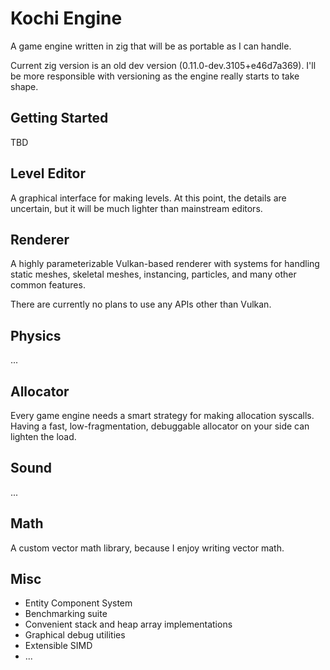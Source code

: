 # Kochi Engine
A game engine written in zig that will be as portable as I can handle.

Current zig version is an old dev version (0.11.0-dev.3105+e46d7a369). I'll be more responsible with versioning as the engine really starts to take shape.

## Getting Started
TBD

## Level Editor
A graphical interface for making levels. At this point, the details are uncertain, but it will be much lighter than mainstream editors.

## Renderer
A highly parameterizable Vulkan-based renderer with systems for handling static meshes, skeletal meshes, instancing, particles, and many other common features.

There are currently no plans to use any APIs other than Vulkan.

## Physics
...

## Allocator
Every game engine needs a smart strategy for making allocation syscalls. Having a fast, low-fragmentation, debuggable allocator on your side can lighten the load.

## Sound
...

## Math
A custom vector math library, because I enjoy writing vector math.

## Misc
<ul>
  <li>Entity Component System</li>
  <li>Benchmarking suite</li>
  <li>Convenient stack and heap array implementations</li>
  <li>Graphical debug utilities</li>
  <li>Extensible SIMD</li>
  <li>...</li>
</ul>
